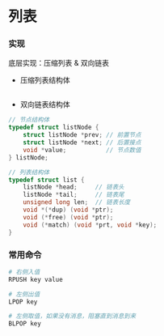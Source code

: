 # 列表


### 实现

底层实现：压缩列表 & 双向链表

* 压缩列表结构体

```c

```


* 双向链表结构体

```c
// 节点结构体
typedef struct listNode {
    struct listNode *prev; // 前置节点
    struct listNode *next; // 后置接点
    void *value;           // 节点数值
} listNode;
```

```c
// 列表结构体
typedef struct list {
    listNode *head;     // 链表头
    listNode *tail;     // 链表尾
    unsigned long len;  // 链表长度
    void *(*dup) (void *ptr);
    void (*free) (void *ptr);
    void (*match) (void *prt, void *key);
}
```


### 常用命令

```bash
# 右侧入值
RPUSH key value

# 左侧出值
LPOP key

# 左侧取值，如果没有消息，阻塞直到消息到来
BLPOP key
```

